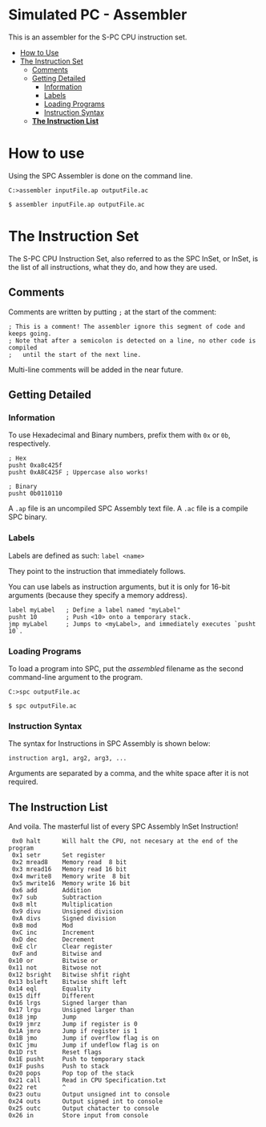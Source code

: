 
# Simulated PC - Assembler

This is an assembler for the S-PC CPU instruction set.

- [How to Use](#how-to-use)
- [The Instruction Set](#the-instruction-set)
    - [Comments](#comments)
    - [Getting Detailed](#getting-detailed)
        - [Information](#information)
        - [Labels](#labels)
        - [Loading Programs](#loading-programs)
        - [Instruction Syntax](#instruction-syntax)
    - [**The Instruction List**](#the-instruction-list)

# How to use
Using the SPC Assembler is done on the command line.

`C:>assembler inputFile.ap outputFile.ac`

`$ assembler inputFile.ap outputFile.ac`

# The Instruction Set
The S-PC CPU Instruction Set, also referred to as the SPC InSet, or InSet, is the list of all instructions, what they do, and how they are used.

## Comments
Comments are written by putting `;` at the start of the comment:
```
; This is a comment! The assembler ignore this segment of code and keeps going.
; Note that after a semicolon is detected on a line, no other code is compiled
;   until the start of the next line.
```

Multi-line comments will be added in the near future.

## Getting Detailed
### Information

To use Hexadecimal and Binary numbers, prefix them with `0x` or `0b`, respectively.

```
; Hex
pusht 0xa8c425f
pusht 0xA8C425F ; Uppercase also works!

; Binary
pusht 0b0110110
```

A `.ap` file is an uncompiled SPC Assembly text file.
A `.ac` file is a compile SPC binary.

### Labels
Labels are defined as such: `label <name>`

They point to the instruction that immediately follows.

You can use labels as instruction arguments, but it is only for 16-bit arguments (because they specify a memory address).

```
label myLabel   ; Define a label named "myLabel"
pusht 10        ; Push <10> onto a temporary stack.
jmp myLabel     ; Jumps to <myLabel>, and immediately executes `pusht 10`.
```

### Loading Programs
To load a program into SPC, put the *assembled* filename as the second command-line argument to the program.

`C:>spc outputFile.ac`

`$ spc outputFile.ac`

### Instruction Syntax
The syntax for Instructions in SPC Assembly is shown below:

`instruction arg1, arg2, arg3, ...`

Arguments are separated by a comma, and the white space after it is not required.

## The Instruction List
And voila. The masterful list of every SPC Assembly InSet Instruction!

```
 0x0 halt      Will halt the CPU, not necesary at the end of the program
 0x1 setr      Set register
 0x2 mread8    Memory read  8 bit
 0x3 mread16   Memory read 16 bit
 0x4 mwrite8   Memory write  8 bit
 0x5 mwrite16  Memory write 16 bit
 0x6 add       Addition
 0x7 sub       Subtraction
 0x8 mlt       Multiplication
 0x9 divu      Unsigned division
 0xA divs      Signed division
 0xB mod       Mod
 0xC inc       Increment
 0xD dec       Decrement
 0xE clr       Clear register
 0xF and       Bitwise and
0x10 or        Bitwise or
0x11 not       Bitwose not
0x12 bsright   Bitwise shfit right
0x13 bsleft    Bitwise shift left
0x14 eql       Equality
0x15 diff      Different
0x16 lrgs      Signed larger than             
0x17 lrgu      Unsigned larger than
0x18 jmp       Jump
0x19 jmrz      Jump if register is 0
0x1A jmro      Jump if register is 1
0x1B jmo       Jump if overflow flag is on
0x1C jmu       Jump if undeflow flag is on
0x1D rst       Reset flags
0x1E pusht     Push to temporary stack
0x1F pushs     Push to stack
0x20 pops      Pop top of the stack
0x21 call      Read in CPU Specification.txt
0x22 ret       ^
0x23 outu      Output unsigned int to console
0x24 outs      Output signed int to console
0x25 outc      Output chatacter to console
0x26 in        Store input from console
```
